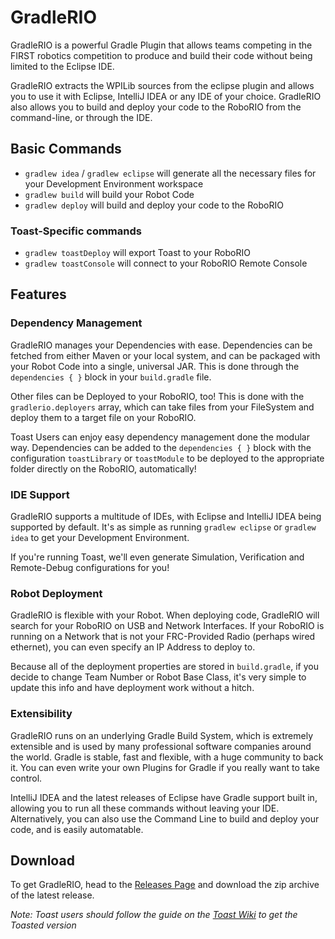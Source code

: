 # GradleRIO
GradleRIO is a powerful Gradle Plugin that allows teams competing in the FIRST
robotics competition to produce and build their code without being limited to
the Eclipse IDE.

GradleRIO extracts the WPILib sources from the eclipse plugin and allows you to
use it with Eclipse, IntelliJ IDEA or any IDE of your choice. GradleRIO also allows you to build and
deploy your code to the RoboRIO from the command-line, or through the IDE.

## Basic Commands
- ```gradlew idea``` / ```gradlew eclipse``` will generate all the necessary files for your Development Environment workspace
- ```gradlew build``` will build your Robot Code
- ```gradlew deploy``` will build and deploy your code to the RoboRIO

### Toast-Specific commands
- ```gradlew toastDeploy``` will export Toast to your RoboRIO
- ```gradlew toastConsole``` will connect to your RoboRIO Remote Console

## Features
### Dependency Management
GradleRIO manages your Dependencies with ease. Dependencies can be fetched from either Maven or your local system, and can be packaged with your Robot Code into a single, universal JAR. This is done through the ```dependencies { }``` block in your ```build.gradle``` file. 

Other files can be Deployed to your RoboRIO, too! This is done with the ```gradlerio.deployers``` array, which can take files from your FileSystem and deploy them to a target file on your RoboRIO.

Toast Users can enjoy easy dependency management done the modular way. Dependencies can be added to the ```dependencies { }``` block with the configuration ```toastLibrary``` or ```toastModule``` to be deployed to the appropriate folder directly on the RoboRIO, automatically!

### IDE Support
GradleRIO supports a multitude of IDEs, with Eclipse and IntelliJ IDEA being supported by default. It's as simple as running ```gradlew eclipse``` or ```gradlew idea``` to get your Development Environment.

If you're running Toast, we'll even generate Simulation, Verification and Remote-Debug configurations for you!

### Robot Deployment
GradleRIO is flexible with your Robot. When deploying code, GradleRIO will search for your RoboRIO on USB and Network Interfaces. If your RoboRIO is running on a Network that is not your FRC-Provided Radio (perhaps wired ethernet), you can even specify an IP Address to deploy to. 

Because all of the deployment properties are stored in ```build.gradle```, if you decide to change Team Number or Robot Base Class, it's very simple to update this info and have deployment work without a hitch. 

### Extensibility
GradleRIO runs on an underlying Gradle Build System, which is extremely extensible and is used by many professional software companies around the world. Gradle is stable, fast and flexible, with a huge community to back it. You can even write your own Plugins for Gradle if you really want to take control.

IntelliJ IDEA and the latest releases of Eclipse have Gradle support built in, allowing you to run all these commands without leaving your IDE. Alternatively, you can also use the Command Line to build and deploy your code, and is easily automatable.

## Download
To get GradleRIO, head to the [Releases Page](https://github.com/Open-RIO/GradleRIO/releases) and download the zip archive of the latest release. 

*Note: Toast users should follow the guide on the [Toast Wiki](https://github.com/Open-RIO/ToastAPI/wiki) to get the Toasted version*
